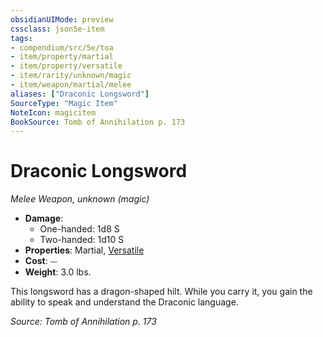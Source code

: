```yaml
---
obsidianUIMode: preview
cssclass: json5e-item
tags:
- compendium/src/5e/toa
- item/property/martial
- item/property/versatile
- item/rarity/unknown/magic
- item/weapon/martial/melee
aliases: ["Draconic Longsword"]
SourceType: "Magic Item"
NoteIcon: magicitem
BookSource: Tomb of Annihilation p. 173
---
```

# Draconic Longsword
*Melee Weapon, unknown (magic)*  

- **Damage**:
  - One-handed: 1d8 S
  - Two-handed: 1d10 S
- **Properties**: Martial, [Versatile](/2-Mechanics/CLI/rules/item-properties.md#Versatile)
- **Cost**: ⏤
- **Weight**: 3.0 lbs.

This longsword has a dragon-shaped hilt. While you carry it, you gain the ability to speak and understand the Draconic language.

*Source: Tomb of Annihilation p. 173*